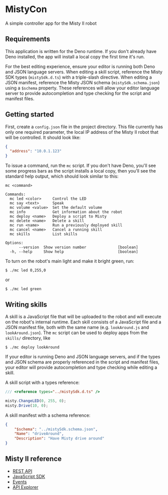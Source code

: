 # MistyCon

A simple controller app for the Misty II robot

## Requirements

This application is written for the Deno runtime. If you don't already have Deno
installed, the app will install a local copy the first time it's run.

For the best editing experience, ensure your editor is running both Deno and
JSON language servers. When editing a skill script, reference the Misty SDK
types (`mistySdk.d.ts`) with a triple-slash directive. When editing a JSON
manifest, reference the Misty JSON schema (`mistySdk.schema.json`) using a
`$schema` property. These references will allow your editor language server to
provide autocompletion and type checking for the script and manifest files.

## Getting started

First, create a `config.json` file in the project directory. This file currently
has only one required parameter, the local IP address of the Misty II robot that
will be controlled. It should look like:

```json
{
  "address": "10.0.1.123"
}
```

To issue a command, run the `mc` script. If you don't have Deno, you'll see some
progress bars as the script installs a local copy, then you'll see the standard
help output, which should look similar to this:

```
mc <command>

Commands:
  mc led <color>     Control the LED
  mc say <text>      Speak
  mc volume <value>  Set the default volume
  mc info            Get information about the robot
  mc deploy <name>   Deploy a script to Misty
  mc delete <name>   Delete a skill
  mc run <name>      Run a previously deployed skill
  mc cancel <name>   Cancel a running skill
  mc skills          List skills

Options:
      --version  Show version number              [boolean]
  -h, --help     Show help                        [boolean]
```

To turn on the robot's main light and make it bright green, run:

```
$ ./mc led 0,255,0
```

or

```
$ ./mc led green
```

## Writing skills

A skill is a JavaScript file that will be uploaded to the robot and will execute
on the robot's internal runtime. Each skill consists of a JavaScript file and a
JSON manifest file, both with the same name (e.g. `lookAround.js` and
`lookAround.json`). The `mc` script can be used to deploy apps from the
`skills/` directory, like

```
$ ./mc deploy lookAround
```

If your editor is running Deno and JSON language servers, and if the types and
JSON schema are properly referenced in the script and manifest files, your
editor will provide autocompletion and type checking while editing a skill.

A skill script with a types reference:

```js
/// <reference types="../mistySdk.d.ts" />

misty.ChangeLED(0, 255, 0);
misty.Drive(10, 0);
```

A skill manifest with a schema reference:

```json
{
	"$schema": "../mistySdk.schema.json",
	"Name": "driveAround",
	"Description": "Have Misty drive around"
}
```

## Misty II reference

- [REST API](https://docs.mistyrobotics.com/misty-ii/rest-api/overview/)
- [JavaScript SDK](https://docs.mistyrobotics.com/misty-ii/javascript-sdk/api-reference/)
- [Events](https://docs.mistyrobotics.com/misty-ii/robot/sensor-data/#events-overview)
- [API Explorer](http://sdk.mistyrobotics.com/api-explorer/index.html)

